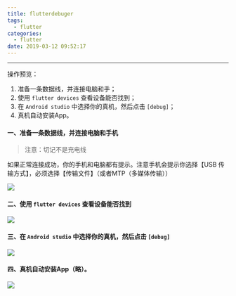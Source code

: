```yaml
---
title: flutterdebuger
tags:
  - flutter
categories:
  - flutter
date: 2019-03-12 09:52:17
---
```


<hr>

操作预览：
1. 准备一条数据线，并连接电脑和手；
2. 使用 `flutter devices` 查看设备能否找到；
3. 在 `Android studio` 中选择你的真机，然后点击 `[debug]`；
4. 真机自动安装App。
#### 一、准备一条数据线，并连接电脑和手机

> 注意：切记不是充电线

如果正常连接成功，你的手机和电脑都有提示。注意手机会提示你选择【USB 传输方式】，必须选择【传输文件】（或者MTP（多媒体传输））

![](http://wx4.sinaimg.cn/large/006ar8zggy1g0zromxjlqj30br0nmgxw.jpg)

#### 二、使用 `flutter devices` 查看设备能否找到

![](http://wx3.sinaimg.cn/large/006ar8zggy1g0zrnf86g8j30hf02t749.jpg)

#### 三、在 `Android studio` 中选择你的真机，然后点击 `[debug]`

![](http://wx1.sinaimg.cn/large/006ar8zggy1g0zrrlvwesj30kt036wei.jpg)

#### 四、真机自动安装App（略）。

![](http://wx2.sinaimg.cn/large/006ar8zggy1g0zruf9snrj30u01o0jwf.jpg)